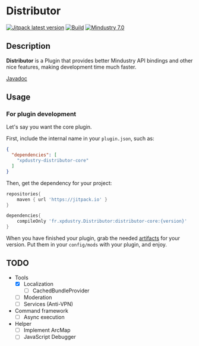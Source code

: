 # Distributor

[![Jitpack latest version](https://jitpack.io/v2.0/Xpdustry/Distributor.svg)](https://jitpack.io/#Xpdustry/Distributor)
[![Build](https://github.com/Xpdustry/Distributor/actions/workflows/build.yml/badge.svg?branch=master)](https://github.com/Xpdustry/Distributor/actions/workflows/build.yml)
[![Mindustry 7.0 ](https://img.shields.io/badge/Mindustry-7.0-ffd37f)](https://github.com/Anuken/Mindustry/releases)

## Description

**Distributor** is a Plugin that provides better Mindustry API bindings and other nice features, making development time much faster.

[Javadoc](https://javadoc.jitpack.io/fr/xpdustry/distributor/v2.0/javadoc/)

## Usage

### For plugin development

Let's say you want the core plugin.

First, include the internal name in your `plugin.json`, such as:

```json
{
  "dependencies": [
    "xpdustry-distributor-core"
  ]
}
```

Then, get the dependency for your project:

```gradle
repositories{
    maven { url 'https://jitpack.io' }
}

dependencies{
    compileOnly 'fr.xpdustry.Distributor:distributor-core:{version}'
}
```

When you have finished your plugin, grab the needed [artifacts](https://github.com/Xpdustry/Distributor/releases) for your version. Put them in your `config/mods` with your plugin, and enjoy.

## TODO

- Tools
    - [X] Localization
        - [ ] CachedBundleProvider
    - [ ] Moderation
    - [ ] Services (Anti-VPN)

- Command framework
    - [ ] Async execution

- Helper
    - [ ] Implement ArcMap
    - [ ] JavaScript Debugger
